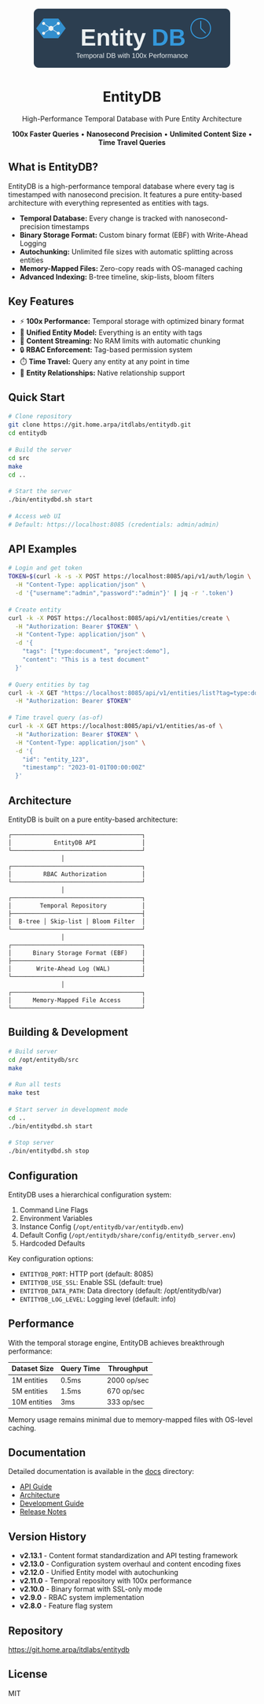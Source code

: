 <p align="center">
  <img src="docs/resources/logo.svg" alt="EntityDB Logo" width="400">
</p>

<h1 align="center">EntityDB</h1>
<p align="center">High-Performance Temporal Database with Pure Entity Architecture</p>

<p align="center">
  <strong>100x Faster Queries</strong> • 
  <strong>Nanosecond Precision</strong> • 
  <strong>Unlimited Content Size</strong> • 
  <strong>Time Travel Queries</strong>
</p>

## What is EntityDB?

EntityDB is a high-performance temporal database where every tag is timestamped with nanosecond precision. It features a pure entity-based architecture with everything represented as entities with tags.

- **Temporal Database:** Every change is tracked with nanosecond-precision timestamps
- **Binary Storage Format:** Custom binary format (EBF) with Write-Ahead Logging 
- **Autochunking:** Unlimited file sizes with automatic splitting across entities
- **Memory-Mapped Files:** Zero-copy reads with OS-managed caching
- **Advanced Indexing:** B-tree timeline, skip-lists, bloom filters

## Key Features

- ⚡ **100x Performance:** Temporal storage with optimized binary format
- 🧩 **Unified Entity Model:** Everything is an entity with tags
- 📝 **Content Streaming:** No RAM limits with automatic chunking
- 🔒 **RBAC Enforcement:** Tag-based permission system
- ⏱️ **Time Travel:** Query any entity at any point in time
- 🔄 **Entity Relationships:** Native relationship support

## Quick Start

```bash
# Clone repository
git clone https://git.home.arpa/itdlabs/entitydb.git
cd entitydb

# Build the server
cd src
make
cd ..

# Start the server
./bin/entitydbd.sh start

# Access web UI
# Default: https://localhost:8085 (credentials: admin/admin)
```

## API Examples

```bash
# Login and get token
TOKEN=$(curl -k -s -X POST https://localhost:8085/api/v1/auth/login \
  -H "Content-Type: application/json" \
  -d '{"username":"admin","password":"admin"}' | jq -r '.token')

# Create entity
curl -k -X POST https://localhost:8085/api/v1/entities/create \
  -H "Authorization: Bearer $TOKEN" \
  -H "Content-Type: application/json" \
  -d '{
    "tags": ["type:document", "project:demo"],
    "content": "This is a test document"
  }'

# Query entities by tag
curl -k -X GET "https://localhost:8085/api/v1/entities/list?tag=type:document" \
  -H "Authorization: Bearer $TOKEN"

# Time travel query (as-of)
curl -k -X GET https://localhost:8085/api/v1/entities/as-of \
  -H "Authorization: Bearer $TOKEN" \
  -H "Content-Type: application/json" \
  -d '{
    "id": "entity_123",
    "timestamp": "2023-01-01T00:00:00Z"
  }'
```

## Architecture

EntityDB is built on a pure entity-based architecture:

```
┌─────────────────────────────────────┐
│            EntityDB API             │
└─────────────────────────────────────┘
               │
┌─────────────────────────────────────┐
│         RBAC Authorization          │
└─────────────────────────────────────┘
               │
┌─────────────────────────────────────┐
│        Temporal Repository          │
├─────────────────────────────────────┤
│  B-tree │ Skip-list │ Bloom Filter  │
└─────────────────────────────────────┘
               │
┌─────────────────────────────────────┐
│      Binary Storage Format (EBF)    │
├─────────────────────────────────────┤
│       Write-Ahead Log (WAL)         │
└─────────────────────────────────────┘
               │
┌─────────────────────────────────────┐
│      Memory-Mapped File Access      │
└─────────────────────────────────────┘
```

## Building & Development

```bash
# Build server
cd /opt/entitydb/src
make

# Run all tests
make test

# Start server in development mode
cd ..
./bin/entitydbd.sh start

# Stop server
./bin/entitydbd.sh stop
```

## Configuration

EntityDB uses a hierarchical configuration system:

1. Command Line Flags
2. Environment Variables
3. Instance Config (`/opt/entitydb/var/entitydb.env`)
4. Default Config (`/opt/entitydb/share/config/entitydb_server.env`)
5. Hardcoded Defaults

Key configuration options:
- `ENTITYDB_PORT`: HTTP port (default: 8085)
- `ENTITYDB_USE_SSL`: Enable SSL (default: true)
- `ENTITYDB_DATA_PATH`: Data directory (default: /opt/entitydb/var)
- `ENTITYDB_LOG_LEVEL`: Logging level (default: info)

## Performance

With the temporal storage engine, EntityDB achieves breakthrough performance:

| Dataset Size | Query Time | Throughput    |
|--------------|------------|--------------|
| 1M entities  | 0.5ms      | 2000 op/sec  |
| 5M entities  | 1.5ms      | 670 op/sec   |
| 10M entities | 3ms        | 333 op/sec   |

Memory usage remains minimal due to memory-mapped files with OS-level caching.

## Documentation

Detailed documentation is available in the [docs](./docs) directory:

- [API Guide](./docs/api)
- [Architecture](./docs/architecture)
- [Development Guide](./docs/development)
- [Release Notes](./docs/releases)

## Version History

- **v2.13.1** - Content format standardization and API testing framework
- **v2.13.0** - Configuration system overhaul and content encoding fixes
- **v2.12.0** - Unified Entity model with autochunking
- **v2.11.0** - Temporal repository with 100x performance
- **v2.10.0** - Binary format with SSL-only mode
- **v2.9.0** - RBAC system implementation
- **v2.8.0** - Feature flag system

## Repository

https://git.home.arpa/itdlabs/entitydb

## License

MIT